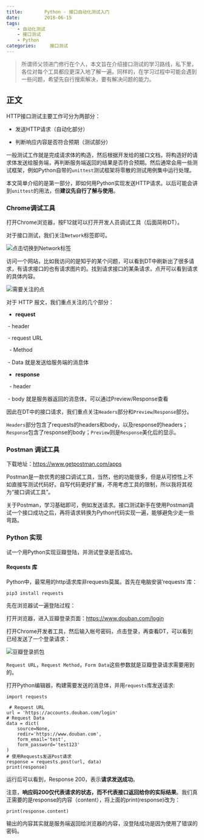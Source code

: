 ```yaml
---
title:        Python - 接口自动化测试入门
date:         2018-06-15
tags:
    - 自动化测试
    - 接口测试
    - Python
categories:     接口测试
---
```


> 所谓师父领进门修行在个人，本文旨在介绍接口测试的学习路线，私下里，各位对每个工具都应更深入地了解一遍。同样的，在学习过程中可能会遇到一些问题，希望先自行搜索解决，要有解决问题的能力。

## 正文

HTTP接口测试主要工作可分为两部分：

- 发送HTTP请求（自动化部分）

- 判断响应内容是否符合预期（测试部分）

一般测试工作就是完成请求体的构造，然后根据开发给的接口文档，将构造好的请求体发送给服务端，再判断服务端返回的结果是否符合预期。然后通常会用一些测试框架，例如Python自带的`unittest`测试框架将零散的测试用例集中运行处理。

本文简单介绍的是第一部分，即如何用Python实现发送HTTP请求。以后可能会讲到`unittest`的用法，但**建议先自行了解与使用**。

### Chrome调试工具

打开Chrome浏览器，按F12就可以打开开发人员调试工具（后面简称DT）。

<!--more-->

对于接口测试，我们关注`Network`标签即可。

![点击切换到Network标签](https://upload-images.jianshu.io/upload_images/3520043-88b09c2cc8343b87.png?imageMogr2/auto-orient/strip%7CimageView2/2/w/1240)

访问一个网站，比如我访问的是知乎的某个问题，可以看到DT中刷新出了很多请求，有请求接口的也有请求图片的。找到请求接口的某条请求，点开可以看到请求的具体内容。

![需要关注的点](https://upload-images.jianshu.io/upload_images/3520043-886d7a41d734810f.png?imageMogr2/auto-orient/strip%7CimageView2/2/w/1240)

对于 HTTP 报文，我们重点关注的几个部分：

- **request**

  - header

  - request URL

  - Method

  - Data 就是发送给服务端的消息体

- **response**

  - header

  - body 就是服务器返回的消息体，可以通过Preview/Response查看

因此在DT中的接口请求，我们重点关注`Headers`部分和`Preview`/`Response`部分。

`Headers`部分包含了requests的headers和body，以及response的headers；`Response`包含了response的body；`Preview`则是`Response`美化后的显示。

### Postman 调试工具

下载地址：https://www.getpostman.com/apps

Postman是一款优秀的接口调试工具，当然，他的功能很多，但是从可控性上不如直接写测试代码好。自写代码更好扩展，不用考虑工具的限制，所以我将其视为“接口调试工具”。

关于Postman，学习基础即可，例如发送请求。接口测试新手在使用Postman调试一个接口成功之后，再将请求转换为Python代码实现一遍，能够避免少走一些弯路。

### Python 实现

试一个用Python实现豆瓣登陆，并测试登录是否成功。

#### Requests 库

 Python中，最常用的http请求库非requests莫属。首先在电脑安装‵requests`库：

```
pip3 install requests
```

先在浏览器试一遍登陆过程：

打开浏览器，进入豆瓣登录页面：https://www.douban.com/login

打开Chrome开发者工具，然后输入帐号密码，点击登录，再查看DT，可以看到已经发送了一个登录请求：

![豆瓣登录抓包](https://upload-images.jianshu.io/upload_images/3520043-f42dbe4a69388c97.png?imageMogr2/auto-orient/strip%7CimageView2/2/w/1240)

`Request URL`，`Request Method`，`Form Data`这些参数就是豆瓣登录请求需要用到的。

打开Python编辑器，构建需要发送的消息体，并用`requests`库发送请求:

```
import requests

 # Request URL
url = 'https://accounts.douban.com/login'
# Request Data
data = dict(
    source=None,
    redir='https://www.douban.com',
    form_email='test',
    form_password='test123'
)
# 使用Requests发送Post请求
response = requests.post(url, data)
print(response)
```

运行后可以看到，Response 200，表示**请求发送成功**。

注意，**响应码200仅代表请求的状态，而不代表接口返回给你的实际结果**。我们真正需要的是response的内容（content），将上面的print(response)改为：

```
print(response.content)
```

输出的内容其实就是服务端返回给浏览器的内容，没登陆成功是因为使用了错误的密码。
